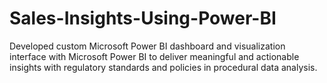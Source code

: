 # Sales-Insights-Using-Power-BI
Developed custom Microsoft Power BI dashboard and visualization interface with Microsoft Power BI to deliver meaningful and actionable insights with regulatory standards and policies in procedural data analysis.
